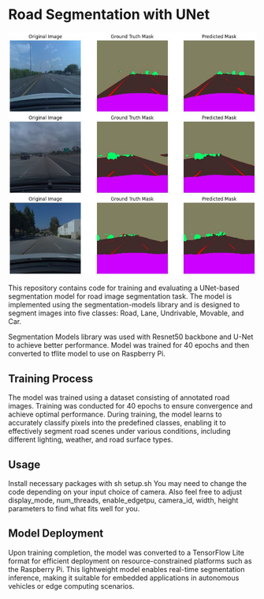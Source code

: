# Road Segmentation with UNet

![Model Test Results](./resnet50.JPG)

This repository contains code for training and evaluating a UNet-based segmentation model for road image segmentation task. The model is implemented using the segmentation-models library and is designed to segment images into five classes: Road, Lane, Undrivable, Movable, and Car.

Segmentation Models library was used with Resnet50 backbone and U-Net to achieve better performance. Model was trained for 40 epochs and then converted to tflite model to use on Raspberry Pi.

## Training Process

The model was trained using a dataset consisting of annotated road images. Training was conducted for 40 epochs to ensure convergence and achieve optimal performance. During training, the model learns to accurately classify pixels into the predefined classes, enabling it to effectively segment road scenes under various conditions, including different lighting, weather, and road surface types.

## Usage

Install necessary packages with sh setup.sh
You may need to change the code depending on your input choice of camera. Also feel free to adjust display_mode, num_threads, enable_edgetpu, camera_id, width, height parameters to find what fits well for you.

## Model Deployment

Upon training completion, the model was converted to a TensorFlow Lite format for efficient deployment on resource-constrained platforms such as the Raspberry Pi. This lightweight model enables real-time segmentation inference, making it suitable for embedded applications in autonomous vehicles or edge computing scenarios.
